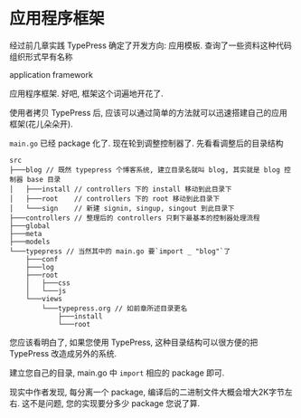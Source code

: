 应用程序框架
===========
经过前几章实践 TypePress 确定了开发方向: 应用模板. 查询了一些资料这种代码组织形式早有名称

application framework

应用程序框架. 好吧, 框架这个词遍地开花了.

使用者拷贝 TypePress 后, 应该可以通过简单的方法就可以迅速搭建自己的应用框架(花儿朵朵开).

`main.go` 已经 package 化了. 现在轮到调整控制器了. 先看看调整后的目录结构


    src
    ├───blog // 既然 typepress 个博客系统, 建立目录名就叫 blog, 其实就是 blog 控制器 base 目录
    │   ├───install // controllers 下的 install 移动到此目录下
    │   ├───root    // controllers 下的 root 移动到此目录下
    │   └───sign    // 新建 signin, singup, singout 到此目录下
    ├───controllers // 整理后的 controllers 只剩下最基本的控制器处理流程
    ├───global
    ├───meta
    ├───models
    └───typepress // 当然其中的 main.go 要`import _ "blog"`了
        ├───conf
        ├───log
        ├───root
        │   ├───css
        │   └───js
        └───views
            └───typepress.org // 如前章所述目录更名
                ├───install
                └───root

您应该看明白了, 如果您使用 TypePress, 这种目录结构可以很方便的把 TypePress 改造成另外的系统.

建立您自己的目录, main.go  中 `import` 相应的 package 即可.

现实中作者发现, 每分离一个 package, 编译后的二进制文件大概会增大2K字节左右. 这不是问题, 您的实现要分多少 package 您说了算.

